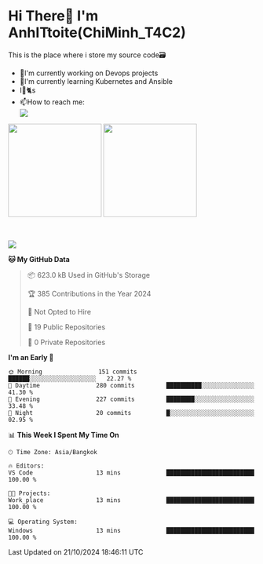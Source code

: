 # Hi There👋 I'm AnhITtoite(ChiMinh_T4C2)

This is the place where i store my source code🗃️
<ul>
    <li>🔭I'm currently working on Devops projects</li>
    <li>🌿I'm currently learning Kubernetes and Ansible</li>
    <li>I💖🐈s</li>
    <li>📫How to reach me: </li>
    <a align="center" href="https://www.facebook.com/profile.php?id=100036326988904" target="_blank">
        <img src="https://img.shields.io/badge/Facebook-1877F2?style=for-the-badge&logo=facebook&logoColor=white">
    </a>
</ul>

<div>
    <img height="190em" align="center" src="https://github-readme-stats.vercel.app/api?username=Fleeforezz&show_icons=true&theme=radical" />
    <img height="190em" align="center" src="https://github-readme-stats.vercel.app/api/top-langs/?username=fleeforezz&layout=compact&theme=nightowl" />
</div>
<br></br>
<p align="left">
  <a href="https://skillicons.dev">
    <img src="https://skillicons.dev/icons?i=aws,git,kubernetes,docker,terraform,jenkins,gitlab,ansible,grafana,bash,nginx" />
  </a>
</p>

<!--START_SECTION:waka-->
**🐱 My GitHub Data** 

> 📦 623.0 kB Used in GitHub's Storage 
 > 
> 🏆 385 Contributions in the Year 2024
 > 
> 🚫 Not Opted to Hire
 > 
> 📜 19 Public Repositories 
 > 
> 🔑 0 Private Repositories 
 > 
**I'm an Early 🐤** 

```text
🌞 Morning                151 commits         ██████░░░░░░░░░░░░░░░░░░░   22.27 % 
🌆 Daytime                280 commits         ██████████░░░░░░░░░░░░░░░   41.30 % 
🌃 Evening                227 commits         ████████░░░░░░░░░░░░░░░░░   33.48 % 
🌙 Night                  20 commits          █░░░░░░░░░░░░░░░░░░░░░░░░   02.95 % 
```


📊 **This Week I Spent My Time On** 

```text
🕑︎ Time Zone: Asia/Bangkok

🔥 Editors: 
VS Code                  13 mins             █████████████████████████   100.00 % 

🐱‍💻 Projects: 
Work_place               13 mins             █████████████████████████   100.00 % 

💻 Operating System: 
Windows                  13 mins             █████████████████████████   100.00 % 
```


 Last Updated on 21/10/2024 18:46:11 UTC
<!--END_SECTION:waka-->
